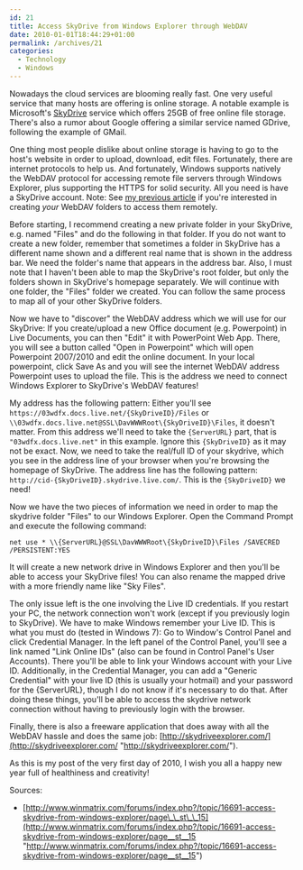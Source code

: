 ```yaml
---
id: 21
title: Access SkyDrive from Windows Explorer through WebDAV
date: 2010-01-01T18:44:29+01:00
permalink: /archives/21
categories:
  - Technology
  - Windows
---
```

Nowadays the cloud services are blooming really fast. One very useful service that many hosts are offering is online storage. A notable example is Microsoft's [SkyDrive](http://skydrive.live.com/) service which offers 25GB of free online file storage. There's also a rumor about Google offering a similar service named GDrive, following the example of GMail.

One thing most people dislike about online storage is having to go to the host's website in order to upload, download, edit files. Fortunately, there are internet protocols to help us. And fortunately, Windows supports natively the WebDAV protocol for accessing remote file servers through Windows Explorer, plus supporting the HTTPS for solid security. All you need is have a SkyDrive account. Note: See [my previous article](/archives/379 "WebDAV for IIS 7 on Windows Server 2008 R2") if you're interested in creating _your_ WebDAV folders to access them remotely.

Before starting, I recommend creating a new private folder in your SkyDrive, e.g. named "Files" and do the following in that folder. If you do not want to create a new folder, remember that sometimes a folder in SkyDrive has a different name shown and a different real name that is shown in the address bar. We need the folder's name that appears in the address bar. Also, I must note that I haven't been able to map the SkyDrive's root folder, but only the folders shown in SkyDrive's homepage separately. We will continue with one folder, the "Files" folder we created. You can follow the same process to map all of your other SkyDrive folders.

Now we have to "discover" the WebDAV address which we will use for our SkyDrive: If you create/upload a new Office document (e.g. Powerpoint) in Live Documents, you can then "Edit" it with PowerPoint Web App. There, you will see a button called "Open in Powerpoint" which will open Powerpoint 2007/2010 and edit the online document. In your local powerpoint, click Save As and you will see the internet WebDAV address Powerpoint uses to upload the file. This is the address we need to connect Windows Explorer to SkyDrive's WebDAV features!

My address has the following pattern: Either you'll see `https://03wdfx.docs.live.net/{SkyDriveID}/Files` or `\\03wdfx.docs.live.net@SSL\DavWWWRoot\{SkyDriveID}\Files`, it doesn't matter. From this address we'll need to take the `{ServerURL}` part, that is `"03wdfx.docs.live.net"` in this example. Ignore this `{SkyDriveID}` as it may not be exact. Now, we need to take the real/full ID of your skydrive, which you see in the address line of your browser when you're browsing the homepage of SkyDrive. The address line has the following pattern: `http://cid-{SkyDriveID}.skydrive.live.com/`. This is the `{SkyDriveID}` we need!

Now we have the two pieces of information we need in order to map the skydrive folder "Files" to our Windows Explorer. Open the Command Prompt and execute the following command:

```
net use * \\{ServerURL}@SSL\DavWWWRoot\{SkyDriveID}\Files /SAVECRED /PERSISTENT:YES
```

It will create a new network drive in Windows Explorer and then you'll be able to access your SkyDrive files! You can also rename the mapped drive with a more friendly name like "Sky Files".

The only issue left is the one involving the Live ID credentials. If you restart your PC, the network connection won't work (except if you previously login to SkyDrive). We have to make Windows remember your Live ID. This is what you must do (tested in Windows 7): Go to Window's Control Panel and click Credential Manager. In the left panel of the Control Panel, you'll see a link named "Link Online IDs" (also can be found in Control Panel's User Accounts). There you'll be able to link your Windows account with your Live ID. Additionally, in the Credential Manager, you can add a "Generic Credential" with your live ID (this is usually your hotmail) and your password for the {ServerURL}, though I do not know if it's necessary to do that. After doing these things, you'll be able to access the skydrive network connection without having to previously login with the browser.

Finally, there is also a freeware application that does away with all the WebDAV hassle and does the same job: [http://skydriveexplorer.com/](http://skydriveexplorer.com/ "http://skydriveexplorer.com/").

As this is my post of the very first day of 2010, I wish you all a happy new year full of healthiness and creativity!

Sources:

  * [http://www.winmatrix.com/forums/index.php?/topic/16691-access-skydrive-from-windows-explorer/page\_\_st\_\_15](http://www.winmatrix.com/forums/index.php?/topic/16691-access-skydrive-from-windows-explorer/page__st__15 "http://www.winmatrix.com/forums/index.php?/topic/16691-access-skydrive-from-windows-explorer/page__st__15")